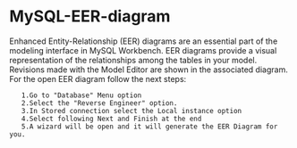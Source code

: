 # MySQL-EER-diagram
Enhanced Entity-Relationship (EER) diagrams are an essential part of the modeling interface in MySQL Workbench. 
EER diagrams provide a visual representation of the relationships among the tables in your model.
Revisions made with the Model Editor are shown in the associated diagram.
For the open EER diagram follow the next steps:

       1.Go to "Database" Menu option
       2.Select the "Reverse Engineer" option.
       3.In Stored connection select the Local instance option
       4.Select following Next and Finish at the end
       5.A wizard will be open and it will generate the EER Diagram for you.
